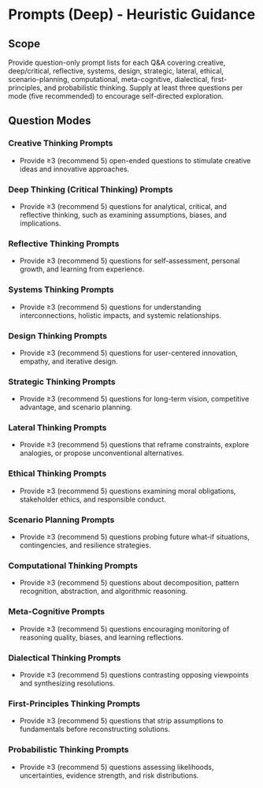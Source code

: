 # Prompts (Deep) - Heuristic Guidance

## Scope

Provide question-only prompt lists for each Q&A covering creative, deep/critical, reflective, systems, design, strategic, lateral, ethical, scenario-planning, computational, meta-cognitive, dialectical, first-principles, and probabilistic thinking. Supply at least three questions per mode (five recommended) to encourage self-directed exploration.

## Question Modes

### Creative Thinking Prompts
- Provide ≥3 (recommend 5) open-ended questions to stimulate creative ideas and innovative approaches.

### Deep Thinking (Critical Thinking) Prompts
- Provide ≥3 (recommend 5) questions for analytical, critical, and reflective thinking, such as examining assumptions, biases, and implications.

### Reflective Thinking Prompts
- Provide ≥3 (recommend 5) questions for self-assessment, personal growth, and learning from experience.

### Systems Thinking Prompts
- Provide ≥3 (recommend 5) questions for understanding interconnections, holistic impacts, and systemic relationships.

### Design Thinking Prompts
- Provide ≥3 (recommend 5) questions for user-centered innovation, empathy, and iterative design.

### Strategic Thinking Prompts
- Provide ≥3 (recommend 5) questions for long-term vision, competitive advantage, and scenario planning.

### Lateral Thinking Prompts
- Provide ≥3 (recommend 5) questions that reframe constraints, explore analogies, or propose unconventional alternatives.

### Ethical Thinking Prompts
- Provide ≥3 (recommend 5) questions examining moral obligations, stakeholder ethics, and responsible conduct.

### Scenario Planning Prompts
- Provide ≥3 (recommend 5) questions probing future what-if situations, contingencies, and resilience strategies.

### Computational Thinking Prompts
- Provide ≥3 (recommend 5) questions about decomposition, pattern recognition, abstraction, and algorithmic reasoning.

### Meta-Cognitive Prompts
- Provide ≥3 (recommend 5) questions encouraging monitoring of reasoning quality, biases, and learning reflections.

### Dialectical Thinking Prompts
- Provide ≥3 (recommend 5) questions contrasting opposing viewpoints and synthesizing resolutions.

### First-Principles Thinking Prompts
- Provide ≥3 (recommend 5) questions that strip assumptions to fundamentals before reconstructing solutions.

### Probabilistic Thinking Prompts
- Provide ≥3 (recommend 5) questions assessing likelihoods, uncertainties, evidence strength, and risk distributions.
